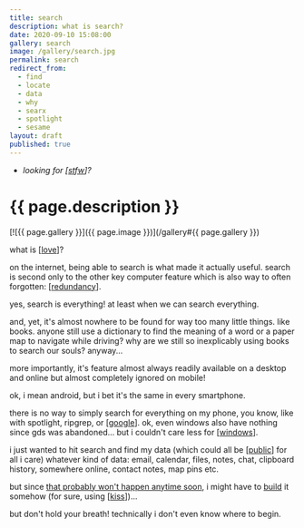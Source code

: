 ```yaml
---
title: search
description: what is search?
date: 2020-09-10 15:08:00
gallery: search
image: /gallery/search.jpg
permalink: search
redirect_from:
  - find
  - locate
  - data
  - why
  - searx
  - spotlight
  - sesame
layout: draft
published: true
---
```


- _looking for [[stfw](/stfw)]?_

# {{ page.description }}

[![{{ page.gallery }}]({{ page.image }})](/gallery#{{ page.gallery }})

what is [[love](/love)]?

on the internet, being able to search is what made it actually useful. search is second only to the other key computer feature which is also way to often forgotten: [[redundancy](/backup)].

yes, search is everything! at least when we can search everything.

and, yet, it's almost nowhere to be found for way too many little things. like books. anyone still use a dictionary to find the meaning of a word or a paper map to navigate while driving? why are we still so inexplicably using books to search our souls? anyway...

more importantly, it's feature almost always readily available on a desktop and online but almost completely ignored on mobile!

ok, i mean android, but i bet it's the same in every smartphone.

there is no way to simply search for everything on my phone, you know, like with spotlight, ripgrep, or [[google](/google)]. ok, even windows also have nothing since gds was abandoned... but i couldn't care less for [[windows](/microsoft)].

i just wanted to hit search and find my data (which could all be [[public](/public)] for all i care) whatever kind of data: email, calendar, files, notes, chat, clipboard history, somewhere online, contact notes, map pins etc.

but since [that probably won't happen anytime soon](https://github.com/Neamar/KISS/issues/1621), i might have to [build](/disroot) it somehow (for sure, using [[kiss](/kiss)])...

but don't hold your breath! technically i don't even know where to begin.
